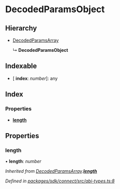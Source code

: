 # DecodedParamsObject

## Hierarchy

* [DecodedParamsArray](_abi_types_.decodedparamsarray.md)

  ↳ **DecodedParamsObject**

## Indexable

* \[ **index**: _number_\]: any

## Index

### Properties

* [**length**](_abi_types_.decodedparamsobject.md#__length__)

## Properties

### **length**

• **length**: _number_

_Inherited from_ [_DecodedParamsArray_](_abi_types_.decodedparamsarray.md)_._[_**length**_](_abi_types_.decodedparamsarray.md#__length__)

_Defined in_ [_packages/sdk/connect/src/abi-types.ts:8_](https://github.com/celo-org/celo-monorepo/blob/master/packages/sdk/connect/src/abi-types.ts#L8)

